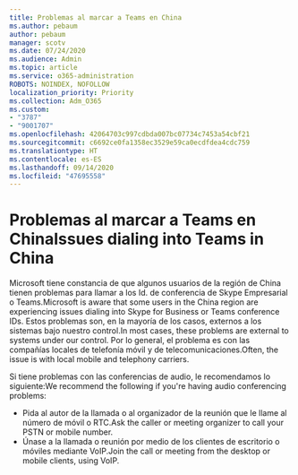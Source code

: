 ```yaml
---
title: Problemas al marcar a Teams en China
ms.author: pebaum
author: pebaum
manager: scotv
ms.date: 07/24/2020
ms.audience: Admin
ms.topic: article
ms.service: o365-administration
ROBOTS: NOINDEX, NOFOLLOW
localization_priority: Priority
ms.collection: Adm_O365
ms.custom:
- "3787"
- "9001707"
ms.openlocfilehash: 42064703c997cdbda007bc07734c7453a54cbf21
ms.sourcegitcommit: c6692ce0fa1358ec3529e59ca0ecdfdea4cdc759
ms.translationtype: HT
ms.contentlocale: es-ES
ms.lasthandoff: 09/14/2020
ms.locfileid: "47695558"
---
```

# <a name="issues-dialing-into-teams-in-china"></a><span data-ttu-id="37516-102">Problemas al marcar a Teams en China</span><span class="sxs-lookup"><span data-stu-id="37516-102">Issues dialing into Teams in China</span></span>

<span data-ttu-id="37516-103">Microsoft tiene constancia de que algunos usuarios de la región de China tienen problemas para llamar a los Id. de conferencia de Skype Empresarial o Teams.</span><span class="sxs-lookup"><span data-stu-id="37516-103">Microsoft is aware that some users in the China region are experiencing issues dialing into Skype for Business or Teams conference IDs.</span></span> <span data-ttu-id="37516-104">Estos problemas son, en la mayoría de los casos, externos a los sistemas bajo nuestro control.</span><span class="sxs-lookup"><span data-stu-id="37516-104">In most cases, these problems are external to systems under our control.</span></span> <span data-ttu-id="37516-105">Por lo general, el problema es con las compañías locales de telefonía móvil y de telecomunicaciones.</span><span class="sxs-lookup"><span data-stu-id="37516-105">Often, the issue is with local mobile and telephony carriers.</span></span>

<span data-ttu-id="37516-106">Si tiene problemas con las conferencias de audio, le recomendamos lo siguiente:</span><span class="sxs-lookup"><span data-stu-id="37516-106">We recommend the following if you're having audio conferencing problems:</span></span>

-   <span data-ttu-id="37516-107">Pida al autor de la llamada o al organizador de la reunión que le llame al número de móvil o RTC.</span><span class="sxs-lookup"><span data-stu-id="37516-107">Ask the caller or meeting organizer to call your PSTN or mobile number.</span></span>
-   <span data-ttu-id="37516-108">Únase a la llamada o reunión por medio de los clientes de escritorio o móviles mediante VoIP.</span><span class="sxs-lookup"><span data-stu-id="37516-108">Join the call or meeting from the desktop or mobile clients, using VoIP.</span></span>